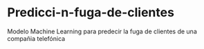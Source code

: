 # Predicci-n-fuga-de-clientes
Modelo Machine Learning para predecir la fuga de clientes de una compañia telefónica
